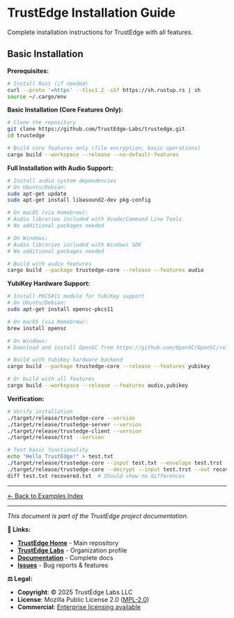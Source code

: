 <!--
Copyright (c) 2025 TRUSTEDGE LABS LLC
MPL-2.0: https://mozilla.org/MPL/2.0/
Project: trustedge — Privacy and trust at the edge.
GitHub: https://github.com/TrustEdge-Labs/trustedge
-->

# TrustEdge Installation Guide

Complete installation instructions for TrustEdge with all features.

## Basic Installation

**Prerequisites:**
```bash
# Install Rust (if needed)
curl --proto '=https' --tlsv1.2 -sSf https://sh.rustup.rs | sh
source ~/.cargo/env
```

**Basic Installation (Core Features Only):**
```bash
# Clone the repository
git clone https://github.com/TrustEdge-Labs/trustedge.git
cd trustedge

# Build core features only (file encryption, basic operations)
cargo build --workspace --release --no-default-features
```

**Full Installation with Audio Support:**
```bash
# Install audio system dependencies
# On Ubuntu/Debian:
sudo apt-get update
sudo apt-get install libasound2-dev pkg-config

# On macOS (via Homebrew):
# Audio libraries included with Xcode/Command Line Tools
# No additional packages needed

# On Windows:
# Audio libraries included with Windows SDK
# No additional packages needed

# Build with audio features
cargo build --package trustedge-core --release --features audio
```

**YubiKey Hardware Support:**
```bash
# Install PKCS#11 module for YubiKey support
# On Ubuntu/Debian:
sudo apt-get install opensc-pkcs11

# On macOS (via Homebrew):
brew install opensc

# On Windows:
# Download and install OpenSC from https://github.com/OpenSC/OpenSC/releases

# Build with YubiKey hardware backend
cargo build --package trustedge-core --release --features yubikey

# Or build with all features
cargo build --workspace --release --features audio,yubikey
```

**Verification:**
```bash
# Verify installation
./target/release/trustedge-core --version
./target/release/trustedge-server --version
./target/release/trustedge-client --version
./target/release/trst --version

# Test basic functionality
echo "Hello TrustEdge!" > test.txt
./target/release/trustedge-core --input test.txt --envelope test.trst --key-out test.key
./target/release/trustedge-core --decrypt --input test.trst --out recovered.txt --key-hex $(cat test.key)
diff test.txt recovered.txt  # Should show no differences
```

---

[← Back to Examples Index](README.md)

---

*This document is part of the TrustEdge project documentation.*

**📖 Links:**
- **[TrustEdge Home](https://github.com/TrustEdge-Labs/trustedge)** - Main repository
- **[TrustEdge Labs](https://github.com/TrustEdge-Labs)** - Organization profile
- **[Documentation](https://github.com/TrustEdge-Labs/trustedge/tree/main/docs)** - Complete docs
- **[Issues](https://github.com/TrustEdge-Labs/trustedge/issues)** - Bug reports & features

**⚖️ Legal:**
- **Copyright**: © 2025 TrustEdge Labs LLC
- **License**: Mozilla Public License 2.0 ([MPL-2.0](https://mozilla.org/MPL/2.0/))
- **Commercial**: [Enterprise licensing available](mailto:enterprise@trustedgelabs.com)